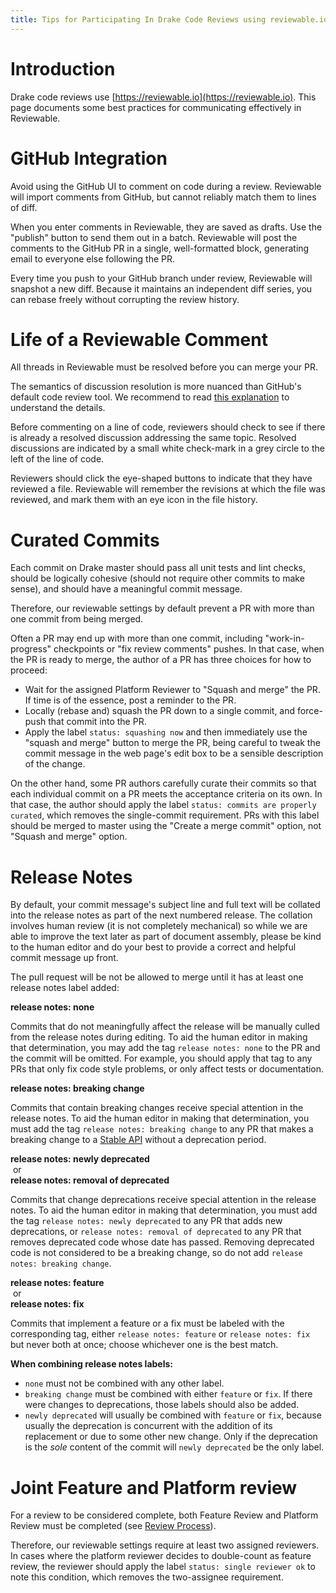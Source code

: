 ```yaml
---
title: Tips for Participating In Drake Code Reviews using reviewable.io
---
```


# Introduction

Drake code reviews use [https://reviewable.io](https://reviewable.io). This page documents some
best practices for communicating effectively in Reviewable.

# GitHub Integration

Avoid using the GitHub UI to comment on code during a review. Reviewable will
import comments from GitHub, but cannot reliably match them to lines of diff.

When you enter comments in Reviewable, they are saved as drafts. Use the
"publish" button to send them out in a batch. Reviewable will post the
comments to the GitHub PR in a single, well-formatted block, generating email
to everyone else following the PR.

Every time you push to your GitHub branch under review, Reviewable will
snapshot a new diff. Because it maintains an independent diff series, you can
rebase freely without corrupting the review history.

# Life of a Reviewable Comment

All threads in Reviewable must be resolved before you can merge your PR.

The semantics of discussion resolution is more nuanced than GitHub's default
code review tool. We recommend to read [this explanation](https://github.com/Reviewable/Reviewable/issues/510#issue-272337333) to
understand the details.

Before commenting on a line of code, reviewers should check to see if there
is already a resolved discussion addressing the same topic. Resolved
discussions are indicated by a small white check-mark in a grey circle to
the left of the line of code.

Reviewers should click the eye-shaped buttons to indicate that they have
reviewed a file.  Reviewable will remember the revisions at which the file
was reviewed, and mark them with an eye icon in the file history.

# Curated Commits

Each commit on Drake master should pass all unit tests and lint checks, should
be logically cohesive (should not require other commits to make sense), and
should have a meaningful commit message.

Therefore, our reviewable settings by default prevent a PR with more than one
commit from being merged.

Often a PR may end up with more than one commit, including "work-in-progress"
checkpoints or "fix review comments" pushes.  In that case, when the PR is
ready to merge, the author of a PR has three choices for how to proceed:

* Wait for the assigned Platform Reviewer to "Squash and merge" the PR.
  If time is of the essence, post a reminder to the PR.
* Locally (rebase and) squash the PR down to a single commit, and force-push
  that commit into the PR.
* Apply the label ``status: squashing now`` and then immediately use the "squash
  and merge" button to merge the PR, being careful to tweak the commit message
  in the web page's edit box to be a sensible description of the change.

On the other hand, some PR authors carefully curate their commits so that each
individual commit on a PR meets the acceptance criteria on its own.  In that
case, the author should apply the label ``status: commits are properly
curated``, which removes the single-commit requirement.  PRs with this label
should be merged to master using the "Create a merge commit" option, not
"Squash and merge" option.

# Release Notes

By default, your commit message's subject line and full text will be collated
into the release notes as part of the next numbered release.  The collation
involves human review (it is not completely mechanical) so while we are able to
improve the text later as part of document assembly, please be kind to the
human editor and do your best to provide a correct and helpful commit message
up front.

The pull request will be not be allowed to merge until it has at least one
release notes label added:

**release notes: none**

Commits that do not meaningfully affect the release will be manually culled from
the release notes during editing.  To aid the human editor in making that
determination, you may add the tag ``release notes: none`` to the PR and the
commit will be omitted.  For example, you should apply that tag to any PRs that
only fix code style problems, or only affect tests or documentation.

**release notes: breaking change**

Commits that contain breaking changes receive special attention in the release
notes.  To aid the human editor in making that determination, you must add the
tag ``release notes: breaking change`` to any PR that makes a breaking change
to a [Stable API](/stable.html#stable-api) without a deprecation period.

**release notes: newly deprecated**<br/>
&nbsp;or<br/>
**release notes: removal of deprecated**

Commits that change deprecations receive special attention in the release notes.
To aid the human editor in making that determination, you must add the tag
``release notes: newly deprecated`` to any PR that adds new deprecations, or
``release notes: removal of deprecated`` to any PR that removes deprecated
code whose date has passed.  Removing deprecated code is not considered to be a
breaking change, so do not add ``release notes: breaking change``.

**release notes: feature**<br/>
&nbsp;or<br/>
**release notes: fix**

Commits that implement a feature or a fix must be labeled with the
corresponding tag, either ``release notes: feature`` or ``release notes: fix``
but never both at once; choose whichever one is the best match.

**When combining release notes labels:**

- ``none`` must not be combined with any other label.
- ``breaking change`` must be combined with either ``feature`` or ``fix``.
  If there were changes to deprecations, those labels should also be added.
- ``newly deprecated`` will usually be combined with ``feature`` or ``fix``,
  because usually the deprecation is concurrent with the addition of its
  replacement or due to some other new change. Only if the deprecation is the
  _sole_ content of the commit will ``newly deprecated`` be the only label.

# Joint Feature and Platform review

For a review to be considered complete, both Feature Review and Platform Review
must be completed (see [Review Process](/developers.html#review-process)).

Therefore, our reviewable settings require at least two assigned reviewers.  In
cases where the platform reviewer decides to double-count as feature review,
the reviewer should apply the label ``status: single reviewer ok`` to note this
condition, which removes the two-assignee requirement.

